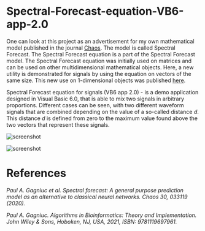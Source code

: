 # Spectral-Forecast-equation-VB6-app-2.0


One can look at this project as an advertisement for my own mathematical model published in the journal [Chaos](https://aip.scitation.org/doi/10.1063/1.5120818). The model is called Spectral Forecast. The Spectral Forecast equation is a part of the Spectral Forecast model. The Spectral Forecast equation was initially used on matrices and can be used on other multidimensional mathematical objects. Here, a new utility is demonstrated for signals by using the equation on vectors of the same size. This new use on 1-dimensional objects was published [here](https://www.wiley.com/en-ie/Algorithms+in+Bioinformatics:+Theory+and+Implementation-p-9781119697992).

Spectral Forecast equation for signals (VB6 app 2.0) - is a demo application designed in Visual Basic 6.0, that is able to mix two signals in arbitrary proportions. Different cases can be seen, with two different waveform signals that are combined depending on the value of a so-called distance <i>d</i>. This distance <i>d</i> is defined from zero to the maximum value found above the two vectors that represent these signals.

![screenshot](https://github.com/Gagniuc/Spectral-Forecast-equation-VB6-app-2.0/blob/main/img/Spectral%20Forecast%20in%20VB%20(1).gif?raw=true)

![screenshot](https://github.com/Gagniuc/Spectral-Forecast-equation-VB6-app-2.0/blob/main/img/Spectral%20Forecast%20in%20VB%20(2).gif?raw=true)

# References

<i>Paul A. Gagniuc et al. Spectral forecast: A general purpose prediction model as an alternative to classical neural networks. Chaos 30, 033119 (2020).</i>

<i>Paul A. Gagniuc. Algorithms in Bioinformatics: Theory and Implementation. John Wiley & Sons, Hoboken, NJ, USA, 2021, ISBN: 9781119697961.</i>
